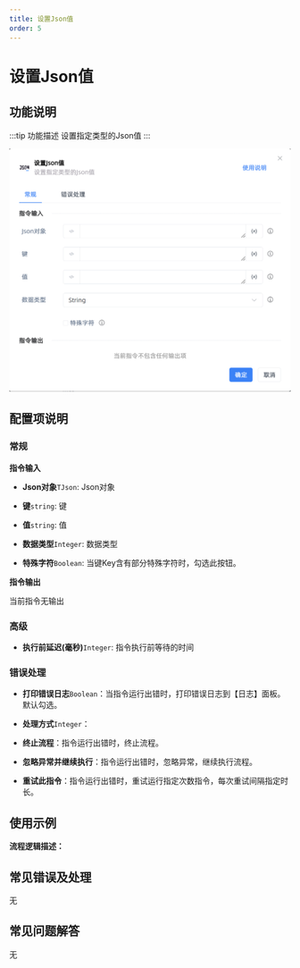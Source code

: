```yaml
---
title: 设置Json值
order: 5
---
```


# 设置Json值

## 功能说明

:::tip 功能描述
设置指定类型的Json值
:::

![设置Json值](../../../assets/设置Json值_command.png)

## 配置项说明

### 常规

**指令输入**

- **Json对象**`TJson`: Json对象

- **键**`string`: 键

- **值**`string`: 值

- **数据类型**`Integer`: 数据类型

- **特殊字符**`Boolean`: 当键Key含有部分特殊字符时，勾选此按钮。


**指令输出**

当前指令无输出

### 高级

- **执行前延迟(毫秒)**`Integer`: 指令执行前等待的时间

### 错误处理

- **打印错误日志**`Boolean`：当指令运行出错时，打印错误日志到【日志】面板。默认勾选。

- **处理方式**`Integer`：

 - **终止流程**：指令运行出错时，终止流程。

 - **忽略异常并继续执行**：指令运行出错时，忽略异常，继续执行流程。

 - **重试此指令**：指令运行出错时，重试运行指定次数指令，每次重试间隔指定时长。

## 使用示例

**流程逻辑描述：** 

## 常见错误及处理

无

## 常见问题解答

无

